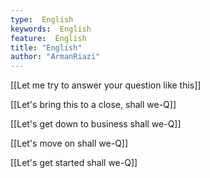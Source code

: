 ```yaml
---
type:  English
keywords:  English
feature:  English
title: "English"
author: "ArmanRiazi"
---
```

[[Let me try to answer your question like this]]

[[Let's bring this to a close, shall we-Q]]

[[Let's get down to business shall we-Q]]

[[Let's move on shall we-Q]]

[[Let's get started shall we-Q]]